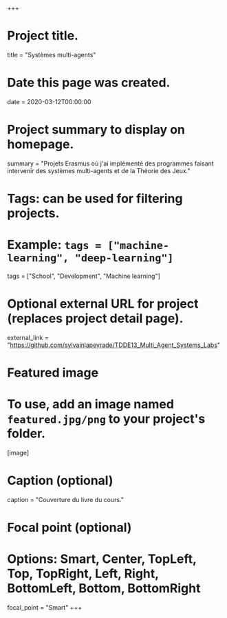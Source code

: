 +++
# Project title.
title = "Systèmes multi-agents"

# Date this page was created.
date = 2020-03-12T00:00:00

# Project summary to display on homepage.
summary = "Projets Erasmus où j'ai implémenté des programmes faisant intervenir des systèmes multi-agents et de la Théorie des Jeux."

# Tags: can be used for filtering projects.
# Example: `tags = ["machine-learning", "deep-learning"]`
tags = ["School", "Development", "Machine learning"]

# Optional external URL for project (replaces project detail page).
external_link = "https://github.com/sylvainlapeyrade/TDDE13_Multi_Agent_Systems_Labs"

# Featured image
# To use, add an image named `featured.jpg/png` to your project's folder. 
[image]
  # Caption (optional)
  caption = "Couverture du livre du cours."

  # Focal point (optional)
  # Options: Smart, Center, TopLeft, Top, TopRight, Left, Right, BottomLeft, Bottom, BottomRight
  focal_point = "Smart"
+++
